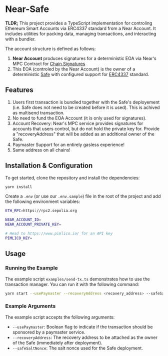 # Near-Safe

**TLDR;** This project provides a TypeScript implementation for controling Ethereum Smart Accounts via ERC4337 standard from a Near Account. 
It includes utilities for packing data, managing transactions, and interacting with a bundler.

The account structure is defined as follows:

1. **Near Account** produces signatures for a deterministic EOA via Near's MPC Contract for [Chain Signatures](https://docs.near.org/concepts/abstraction/chain-signatures)
2. This EOA (controled by the Near Account) is the owner of a deterministic [Safe](https://safe.global/) with configured support for [ERC4337](https://www.erc4337.io/) standard.

## Features

1. Users first transaction is bundled together with the Safe's deployement (i.e. Safe does not need to be created before it is used). This is achived as multisend transaction.
2. No need to fund the EOA Account (it is only used for signatures).
3. Account Recovery: Near's MPC service provides signatures for accounts that users control, but do not hold the private key for. Provide a "recoveryAddress" that will be added as an additional owner of the Safe.
4. Paymaster Support for an entirely gasless experience!
5. Same address on all chains!

## Installation & Configuration

To get started, clone the repository and install the dependencies:

```sh
yarn install
```

Create a `.env` (or use our `.env.sample`) file in the root of the project and add the following environment variables:

```sh
ETH_RPC=https://rpc2.sepolia.org

NEAR_ACCOUNT_ID=
NEAR_ACCOUNT_PRIVATE_KEY=

# Head to https://www.pimlico.io/ for an API key
PIMLICO_KEY=
```


## Usage

### Running the Example

The example script `examples/send-tx.ts` demonstrates how to use the transaction manager. You can run it with the following command:

```sh
yarn start --usePaymaster --recoveryAddress <recovery_address> --safeSaltNonce <safe_salt_nonce>
```

### Example Arguments

The example script accepts the following arguments:

- `--usePaymaster`: Boolean flag to indicate if the transaction should be sponsored by a paymaster service.
- `--recoveryAddress`: The recovery address to be attached as the owner of the Safe (immediately after deployment).
- `--safeSaltNonce`: The salt nonce used for the Safe deployment.

